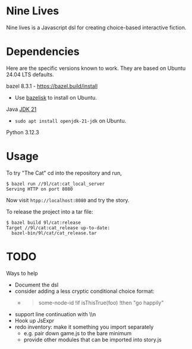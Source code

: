 # Nine Lives

Nine lives is a Javascript dsl for creating choice-based interactive fiction.

# Dependencies

Here are the specific versions known to work. They are based on Ubuntu 24.04 LTS defaults.

bazel 8.3.1 - https://bazel.build/install

  * Use [bazelisk](https://github.com/bazelbuild/bazelisk/releases) to install on Ubuntu.

Java [JDK 21](https://openjdk.org/projects/jdk/21/)

  * `sudo apt install openjdk-21-jdk` on Ubuntu.

Python 3.12.3

# Usage

To try "The Cat" cd into the repository and run,

    $ bazel run //9l/cat:cat_local_server
    Serving HTTP on port 8080

Now visit `htpp://localhost:8080` and try the story.

To release the project into a tar file:

    $ bazel build 9l/cat:release
    Target //9l/cat:cat_release up-to-date:
      bazel-bin/9l/cat/cat_release.tar

# TODO

Ways to help

* Document the dsl
* consider adding a less cryptic conditional choice format:
  * >some-node-id !if isThisTrue(foo) !then "go happily"
* support line continuation with \\\n
* Hook up JsExpr
* redo inventory: make it something you import separately
  * e.g. pair down game.js to the bare minimum
  * provide other modules that can be imported into story.js
